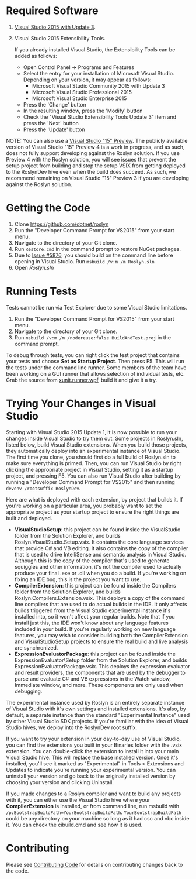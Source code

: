 # Required Software

1. [Visual Studio 2015 with Update 3](http://go.microsoft.com/fwlink/?LinkId=691129).
2. Visual Studio 2015 Extensibility Tools.
 
    If you already installed Visual Studio, the Extensibility Tools can be added as follows: 
    - Open Control Panel -> Programs and Features
    - Select the entry for your installation of Microsoft Visual Studio. Depending on your version, it may appear as follows:
        - Microsoft Visual Studio Community 2015 with Update 3
        - Microsoft Visual Studio Professional 2015
        - Microsoft Visual Studio Enterprise 2015
    - Press the 'Change' button
    - In the resulting window, press the 'Modify' button
    - Check the "Visual Studio Extensibility Tools Update 3" item and press the 'Next' button
    - Press the 'Update' button

NOTE: You can also use a [Visual Studio "15" Preview](https://www.visualstudio.com/news/releasenotes/vs15-relnotes). The publicly available version of Visual Studio "15" Preview 4 is a work in progress, and as such, does not fully support developing against the Roslyn solution. If you use Preview 4 with the Roslyn solution, you will see issues that prevent the setup project from building and stop the setup VSIX from getting deployed to the RoslynDev hive even when the build does succeed. As such, we recommend remaining on Visual Studio "15" Preview 3 if you are developing against the Roslyn solution. 

# Getting the Code

1. Clone https://github.com/dotnet/roslyn
2. Run the "Developer Command Prompt for VS2015" from your start menu.
3. Navigate to the directory of your Git clone.
4. Run `Restore.cmd` in the command prompt to restore NuGet packages.
5. Due to [Issue #5876](https://github.com/dotnet/roslyn/issues/5876), you should build on the command line before opening in Visual Studio. Run `msbuild /v:m /m Roslyn.sln`
6. Open _Roslyn.sln_

# Running Tests

Tests cannot be run via Test Explorer due to some Visual Studio limitations.

1. Run the "Developer Command Prompt for VS2015" from your start menu.
2. Navigate to the directory of your Git clone.
3. Run `msbuild /v:m /m /nodereuse:false BuildAndTest.proj` in the command prompt.

To debug through tests, you can right click the test project that contains your
tests and choose **Set as Startup Project**. Then press F5. This will run the
tests under the command line runner.  Some members of the team have been
working on a GUI runner that allows selection of individual tests, etc.  Grab
the source from
[xunit.runner.wpf](https://github.com/pilchie/xunit.runner.wpf), build it and
give it a try.

# Trying Your Changes in Visual Studio

Starting with Visual Studio 2015 Update 1, it is now possible to run your changes inside Visual
Studio to try them out. Some projects in Roslyn.sln, listed below, build Visual
Studio extensions. When you build those projects, they automatically deploy
into an experimental instance of Visual Studio. The first time you clone, you
should first do a full build of Roslyn.sln to make sure everything is primed.
Then, you can run Visual Studio by right clicking the appropriate project in
Visual Studio, setting it as a startup project, and pressing F5. You can also
run Visual Studio after building by running a "Developer Command Prompt for
VS2015" and then running `devenv /rootsuffix RoslynDev`.

Here are what is deployed with each extension, by project that builds it. If
you're working on a particular area, you probably want to set the appropriate
project as your startup project to ensure the right things are built and
deployed.

- **VisualStudioSetup**: this project can be found inside the VisualStudio folder
  from the Solution Explorer, and builds Roslyn.VisualStudio.Setup.vsix. It
  contains the core language services that provide C# and VB editing. It also
  contains the copy of the compiler that is used to drive IntelliSense and
  semantic analysis in Visual Studio. Although this is the copy of the compiler
  that's used to generate squiggles and other information, it's not the
  compiler used to actually produce your final .exe or .dll when you do a
  build. If you're working on fixing an IDE bug, this is the project you want
  to use.
- **CompilerExtension**: this project can be found inside the Compilers folder
  from the Solution Explorer, and builds Roslyn.Compilers.Extension.vsix.
  This deploys a copy of the command line compilers that are used to do actual
  builds in the IDE. It only affects builds triggered from the Visual Studio
  experimental instance it's installed into, so it won't affect your regular
  builds. Note that if you install just this, the IDE won't know about any
  language features included in your build. If you're regularly working on new
  language features, you may wish to consider building both the
  CompilerExtension and VisualStudioSetup projects to ensure the real build and
  live analysis are synchronized.
- **ExpressionEvaluatorPackage**: this project can be found inside the
  ExpressionEvaluator\Setup folder from the Solution Explorer, and builds
  ExpressionEvaluatorPackage.vsix. This deploys the expression evaluator and
  result providers, the components that are used by the debugger to parse and
  evaluate C# and VB expressions in the Watch window, Immediate window, and
  more. These components are only used when debugging.

The experimental instance used by Roslyn is an entirely separate instance of
Visual Studio with it's own settings and installed extensions. It's also, by
default, a separate instance than the standard "Experimental Instance" used by
other Visual Studio SDK projects. If you're familiar with the idea of Visual
Studio hives, we deploy into the RoslynDev root suffix.

If you want to try your extension in your day-to-day use of Visual Studio, you
can find the extensions you built in your Binaries folder with the .vsix
extension. You can double-click the extension to install it into your main
Visual Studio hive. This will replace the base installed version. Once it's
installed, you'll see it marked as "Experimental" in Tools > Extensions and
Updates to indicate you're running your experimental version. You can uninstall
your version and go back to the originally installed version by choosing your
version and clicking Uninstall.

If you made changes to a Roslyn compiler and want to build any projects with it, you can either
use the Visual Studio hive where your **CompilerExtension** is installed, or from
command line, run msbuild with `/p:BootstrapBuildPath=YourBootstrapBuildPath`.
`YourBootstrapBuildPath` could be any directory on your machine so long as it had
csc and vbc inside it. You can check the cibuild.cmd and see how it is used.

# Contributing

Please see [Contributing Code](https://github.com/dotnet/roslyn/wiki/Contributing-Code) for details on contributing changes back to the code.
